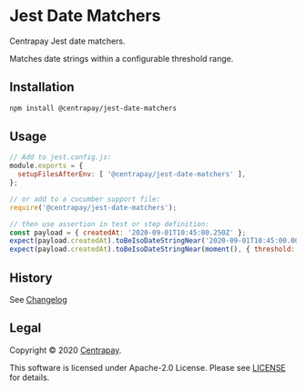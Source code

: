 # Jest Date Matchers

Centrapay Jest date matchers.

Matches date strings within a configurable threshold range.


## Installation

```bash
npm install @centrapay/jest-date-matchers
```

## Usage

```javascript
// Add to jest.config.js:
module.exports = {
  setupFilesAfterEnv: [ '@centrapay/jest-date-matchers' ],
};

// or add to a cucumber support file:
require('@centrapay/jest-date-matchers');

// then use assertion in test or step definition:
const payload = { createdAt: '2020-09-01T10:45:00.250Z' };
expect(payload.createdAt).toBeIsoDateStringNear('2020-09-01T10:45:00.000Z'); // default match within 1 second
expect(payload.createdAt).toBeIsoDateStringNear(moment(), { threshold: 10, unit: 'seconds' });
```


## History

See [Changelog](./CHANGELOG.md)

## Legal

Copyright © 2020 [Centrapay][].

This software is licensed under Apache-2.0 License. Please see [LICENSE](/LICENSE) for details.


[Centrapay]: https://centrapay.com/
